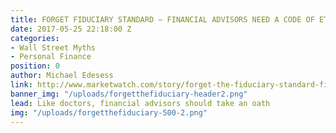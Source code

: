 ```yaml
---
title: FORGET FIDUCIARY STANDARD — FINANCIAL ADVISORS NEED A CODE OF ETHICS
date: 2017-05-25 22:18:00 Z
categories:
- Wall Street Myths
- Personal Finance
position: 0
author: Michael Edesess
link: http://www.marketwatch.com/story/forget-the-fiduciary-standard-financial-advisers-need-a-code-of-ethics-2017-05-24
banner_img: "/uploads/forgetthefiduciary-header2.png"
lead: Like doctors, financial advisors should take an oath
img: "/uploads/forgetthefiduciary-500-2.png"
---
```


